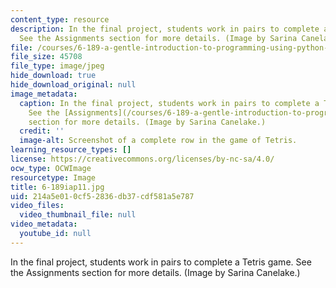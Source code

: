 ```yaml
---
content_type: resource
description: In the final project, students work in pairs to complete a Tetris game.
  See the Assignments section for more details. (Image by Sarina Canelake.)
file: /courses/6-189-a-gentle-introduction-to-programming-using-python-january-iap-2011/214a5e010cf52836db37cdf581a5e787_6-189iap11.jpg
file_size: 45708
file_type: image/jpeg
hide_download: true
hide_download_original: null
image_metadata:
  caption: In the final project, students work in pairs to complete a Tetris game.
    See the [Assignments](/courses/6-189-a-gentle-introduction-to-programming-using-python-january-iap-2011/pages/assignments)
    section for more details. (Image by Sarina Canelake.)
  credit: ''
  image-alt: Screenshot of a complete row in the game of Tetris.
learning_resource_types: []
license: https://creativecommons.org/licenses/by-nc-sa/4.0/
ocw_type: OCWImage
resourcetype: Image
title: 6-189iap11.jpg
uid: 214a5e01-0cf5-2836-db37-cdf581a5e787
video_files:
  video_thumbnail_file: null
video_metadata:
  youtube_id: null
---
```

In the final project, students work in pairs to complete a Tetris game. See the Assignments section for more details. (Image by Sarina Canelake.)
